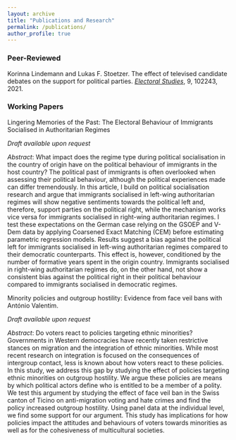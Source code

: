 ```yaml
---
layout: archive
title: "Publications and Research"
permalink: /publications/
author_profile: true
---
```

### Peer-Reviewed

Korinna Lindemann and Lukas F. Stoetzer. The effect of televised candidate debates on the support for political parties. *[Electoral Studies](https://www.sciencedirect.com/science/article/abs/pii/S0261379420301220)*, 9, 102243, 2021.


### Working Papers
Lingering Memories of the Past: The Electoral Behaviour of Immigrants Socialised in Authoritarian Regimes

*Draft available upon request*

*Abstract*: What impact does the regime type during political socialisation in the country of origin have on the political behaviour of immigrants in the host country? The political past of immigrants is often overlooked when assessing their political behaviour, although the political experiences made can differ tremendously. In this article, I build on political socialisation research and argue that immigrants socialised in left-wing authoritarian regimes will show negative sentiments towards the political left and, therefore, support parties on the political right, while the mechanism works vice versa for immigrants socialised in right-wing authoritarian
regimes. I test these expectations on the German case relying on the GSOEP and V-Dem data by applying Coarsened Exact Matching (CEM) before estimating parametric regression models. Results suggest a bias against the political left for immigrants socialised in left-wing authoritarian regimes compared to their democratic counterparts. This effect is, however, conditioned by the number of formative years spent in the origin country. Immigrants socialised in right-wing authoritarian regimes do, on the other hand, not show a consistent bias against the political right in their political behaviour compared to immigrants socialised in democratic regimes.

Minority policies and outgroup hostility: Evidence from face veil bans with António Valentim.

*Draft available upon request*

*Abstract*: Do voters react to policies targeting ethnic minorities? Governments in Western democracies have recently taken restrictive stances on migration and the integration of ethnic minorities. While most recent research on integration is focused on the consequences of intergroup contact, less is known about how voters react to these policies. In this study, we address this gap by studying the effect of policies targeting ethnic minorities on outgroup hostility. We argue these policies are means by which political actors define who is entitled to be a member of a polity. We test this argument by studying the effect of face veil ban in the Swiss canton of Ticino on anti-migration voting and hate crimes and find the policy increased outgroup hostility. Using panel data at the individual level, we find some support for our argument. This study has implications for how policies impact the attitudes and behaviours of voters towards minorities as well as for the cohesiveness of multicultural societies.


